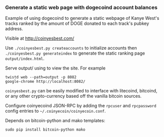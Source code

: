 ### Generate a static web page with dogecoind account balances

Example of using dogecoind to generate a static webpage
of Kanye West's tracks ranked by the amount of DOGE donated
to each track's pubkey address.

Visible at http://coinyesbest.com/

Use `./coinyesbest.py createaccounts` to initialize accounts then
`./coinyesbest.py generateindex` to generate the static ranking page
`output/index.html`.

Serve output/ using to view the site. For example

    twistd web --path=output -p 8082
    google-chrome http://localhost:8082/

`coinyesbest.py` can be easily modified to interface with litecoind, bitcoind,
or any other crypto-currency based off the vanilla bitcoin sources.

Configure coinyecoind JSON-RPC by adding the `rpcuser` and `rpcpassword` config
entries to `~/.coinyecoin/coinyecoin.conf`.

Depends on bitcoin-python and mako templates:

    sudo pip install bitcoin-python mako

